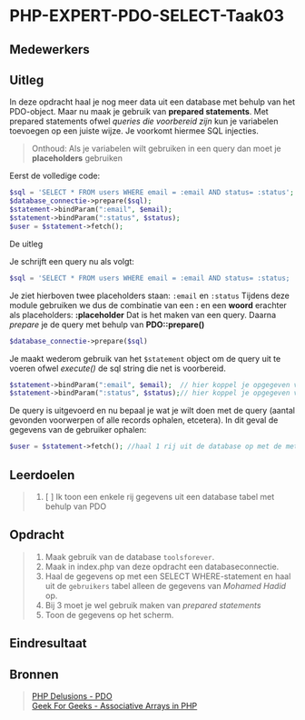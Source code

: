 # PHP-EXPERT-PDO-SELECT-Taak03

## Medewerkers

## Uitleg

In deze opdracht haal je nog meer data uit een database met behulp van het PDO-object. Maar nu maak je gebruik  van **prepared statements**. Met prepared statements ofwel _queries die voorbereid zijn_ kun je variabelen toevoegen op een juiste wijze. Je voorkomt hiermee SQL injecties.

> Onthoud: Als je variabelen wilt gebruiken in een query dan moet je **placeholders** gebruiken

Eerst de volledige code:

```php
$sql = 'SELECT * FROM users WHERE email = :email AND status= :status';
$database_connectie->prepare($sql);
$statement->bindParam(":email", $email);
$statement->bindParam(":status", $status);
$user = $statement->fetch();
```

De uitleg

Je schrijft een query nu als volgt:

```php
$sql = 'SELECT * FROM users WHERE email = :email AND status= :status;
```

Je ziet hierboven twee placeholders staan: `:email` en `:status`
Tijdens deze module gebruiken we dus de combinatie van een **:** en een **woord** erachter als placeholders: **:placeholder**
Dat is het maken van een query. Daarna _prepare_ je de query met behulp van **PDO::prepare()**

```php
$database_connectie->prepare($sql)
```

Je maakt wederom gebruik van het `$statement` object om de query uit te voeren ofwel _execute()_ de sql string die net is voorbereid.

```php
$statement->bindParam(":email", $email);  // hier koppel je opgegeven variabele ($email) en de placeholder (":email") aan elkaar
$statement->bindParam(":status", $status);// hier koppel je opgegeven variabele ($status) en de placeholder (":status") aan elkaar
```

De query is uitgevoerd en nu bepaal je wat je wilt doen met de query (aantal gevonden voorwerpen of alle records ophalen, etcetera). In dit geval de gegevens van de gebruiker ophalen:

```php
$user = $statement->fetch(); //haal 1 rij uit de database op met de method fetch()
```



## Leerdoelen

> 1. [ ] Ik toon een enkele rij gegevens uit een database tabel met behulp van PDO

## Opdracht

> 1. Maak gebruik van de database `toolsforever`.
> 2. Maak in index.php van deze opdracht een databaseconnectie.
> 3. Haal de gegevens op met een SELECT WHERE-statement en haal uit de `gebruikers` tabel alleen de gegevens van _Mohamed Hadid_ op.
> 4. Bij 3 moet je wel gebruik maken van _prepared statements_
> 5. Toon de gegevens op het scherm.

## Eindresultaat



## Bronnen

> [PHP Delusions - PDO](https://phpdelusions.net/pdo)  
> [Geek For Geeks - Associative Arrays in PHP](https://www.geeksforgeeks.org/associative-arrays-in-php/)

